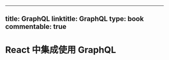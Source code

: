 
---
title: GraphQL
linktitle: GraphQL
type: book
commentable: true
---

# React 中集成使用 GraphQL

    